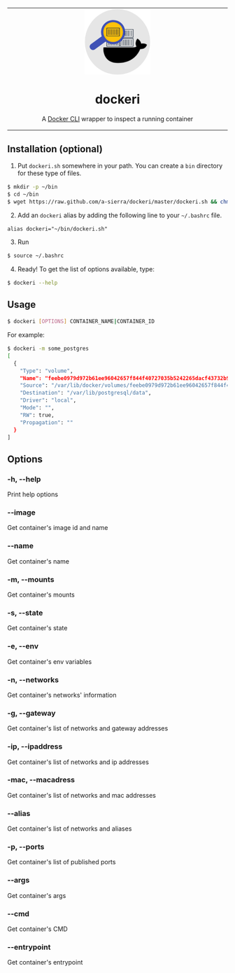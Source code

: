 <table align="center"><tr><td align="center" width="9999">
<img src="./icon.png" align="center" width="150" alt="Dockeri icon">

dockeri
=====

A [Docker CLI](https://docs.docker.com/engine/reference/commandline/inspect/) wrapper to inspect a running container
</td></tr></table>




Installation (optional)
------------

1) Put `dockeri.sh` somewhere in your path. You can create a `bin` directory for these type of files.

```bash
$ mkdir -p ~/bin
$ cd ~/bin
$ wget https://raw.github.com/a-sierra/dockeri/master/dockeri.sh && chmod +x dockeri.sh
```
2) Add an `dockeri` alias by adding the following line to your `~/.bashrc` file.

```
alias dockeri="~/bin/dockeri.sh"
```

3) Run
```bash
$ source ~/.bashrc
```

4) Ready! To get the list of options available, type:
```bash
$ dockeri --help
```

Usage
--------------
```bash
$ dockeri [OPTIONS] CONTAINER_NAME|CONTAINER_ID
```

For example:
```bash
$ dockeri -m some_postgres
[
  {
    "Type": "volume",
    "Name": "feebe0979d972b61ee96042657f844f40727035b5242265dacf43732b9747a32",
    "Source": "/var/lib/docker/volumes/feebe0979d972b61ee96042657f844f40727035b5242265dacf43732b9747a32/_data",
    "Destination": "/var/lib/postgresql/data",
    "Driver": "local",
    "Mode": "",
    "RW": true,
    "Propagation": ""
  }
]

```

Options
--------------

### -h, --help
Print help options

### --image
Get container's image id and name

### --name
Get container's name

### -m, --mounts
Get container's mounts

### -s, --state
Get container's state

### -e, --env
Get container's env variables

### -n, --networks
Get container's networks' information

### -g, --gateway
Get container's list of networks and gateway addresses

### -ip, --ipaddress
Get container's list of networks and ip addresses

### -mac, --macadress
Get container's list of networks and mac addresses

### --alias
Get container's list of networks and aliases

### -p, --ports
Get container's list of published ports

### --args
Get container's args

### --cmd
Get container's CMD

### --entrypoint
Get container's entrypoint
